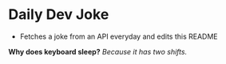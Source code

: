 
# Daily Dev Joke

- Fetches a joke from an API everyday and edits this README

**Why does keyboard sleep?**
*Because it has two shifts.*